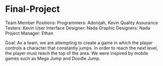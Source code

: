 Final-Project
=============
Team Member Positions:
  Programmers: Adonijah, Kevin
  Quality Assurance Testers: Kevin
  User Interface Designer: Nada
  Graphic Designers: Nada
  Project Manager: Ethan
  
Goal: As a team, we are attempting to create a game in 
which the player controls a character that constantly jumps.
In order to reach the next level, the player must reach 
the top of the area. We were inspired by mobile 
games such as Mega Jump and Doodle Jump. 
